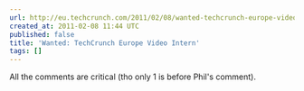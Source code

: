 ```yaml
---
url: http://eu.techcrunch.com/2011/02/08/wanted-techcrunch-europe-video-intern/#comment-142506789
created_at: 2011-02-08 11:44 UTC
published: false
title: 'Wanted: TechCrunch Europe Video Intern'
tags: []
---
```


All the comments are critical (tho only 1 is before Phil's comment).
